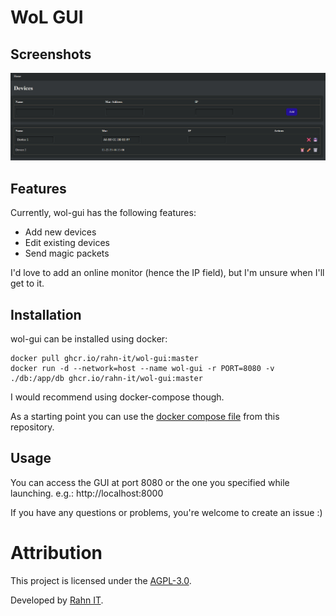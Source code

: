 # WoL GUI

## Screenshots

![Screenshot](screenshots/general.png)

## Features

Currently, wol-gui has the following features:

- Add new devices
- Edit existing devices
- Send magic packets

I'd love to add an online monitor (hence the IP field), but I'm unsure when I'll get to it.

## Installation

wol-gui can be installed using docker:

```shell
docker pull ghcr.io/rahn-it/wol-gui:master
docker run -d --network=host --name wol-gui -r PORT=8080 -v ./db:/app/db ghcr.io/rahn-it/wol-gui:master
```

I would recommend using docker-compose though.

As a starting point you can use the [docker compose file](docker-compose.yaml) from this repository.

## Usage

You can access the GUI at port 8080 or the one you specified while launching. e.g.: http://localhost:8000

If you have any questions or problems, you're welcome to create an issue :)

# Attribution

This project is licensed under the [AGPL-3.0](LICENSE).

Developed by [Rahn IT](https://it-rahn.de/).
